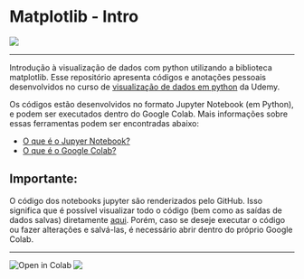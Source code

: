 # Matplotlib - Intro

<a><img align="left" src="https://img.shields.io/badge/Status-Em%20desenvolvimento-orange?style=plastic.svg"></a>

<br /> 

** **


Introdução à visualização de dados com python utilizando a biblioteca matplotlib. Esse repositório apresenta códigos e anotações pessoais desenvolvidos no curso de [visualização de dados em python](https://www.udemy.com/course/visualizacao-de-dados-com-python/) da Udemy.

Os códigos estão desenvolvidos no formato Jupyter Notebook (em Python), e podem ser executados dentro do Google Colab. Mais informações sobre essas ferramentas podem ser encontradas abaixo:

- [O que é o Jupyer Notebook?](https://jupyter-notebook-beginner-guide.readthedocs.io/en/latest/what_is_jupyter.html)
- [O que é o Google Colab?](https://www.alura.com.br/artigos/google-colab-o-que-e-e-como-usar)

## Importante:

O código dos notebooks jupyter são renderizados pelo GitHub. Isso significa que é possível visualizar todo o código (bem como as saídas de dados salvas) diretamente [aqui](https://github.com/wnoliveira/python_matplotlib-intro/blob/master/udemy_data_science_course.ipynb). Porém, caso se deseje executar o código ou fazer alterações e salvá-las, é necessário abrir dentro do próprio Google Colab.

** ** 

<a href="https://colab.research.google.com/github/wnoliveira/python_matplotlib-intro/blob/master/udemy_data_science_course.ipynb" target="_parent"><img align="left" src="https://colab.research.google.com/assets/colab-badge.svg" alt="Open in Colab" title="Open and Execute in Google Colaboratory"></a> 
<a href="https://github.com/wnoliveira/python_matplotlib-intro/blob/master/udemy_data_science_course.ipynb" target="_parent"><img align="left" src="https://img.shields.io/badge/GitHub-Open%20source-green?logo=github&style=plastic.svg"></a>
